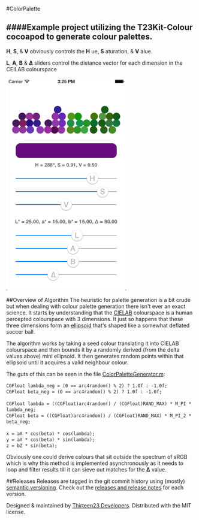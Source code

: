 #ColorPalette

####Example project utilizing the T23Kit-Colour cocoapod to generate colour palettes.
-------------
**H**, **S**, & **V** obviously controls the **H** ue, **S** aturation, & **V** alue.

**L**, **A**, **B** & **∆** sliders control the distance vector for each dimension in the CEILAB colourspace

![Alt text](https://github.com/thirteen23/ColorPalette/blob/master/screen_shot.jpg)

##Overview of Algorithm
The heuristic for palette generation is a bit crude but when dealing with colour palette generation there isn't ever an exact science. It starts by understanding that the [CIELAB](http://en.wikipedia.org/wiki/Lab_color_space) colourspace is a human percepted colourspace with 3 dimensions. It just so happens that these three dimensions form an [ellipsoid](http://en.wikipedia.org/wiki/Ellipsoid) that's shaped like a somewhat deflated soccer ball.

The algorithm works by taking a seed colour translating it into CIELAB colourspace and then bounds it by a randomly derived (from the delta values above) mini ellipsoid. It then generates random points within that ellipsoid until it acquires a valid neighbour colour.

The guts of this can be seen in the file [ColorPaletteGenerator.m](https://github.com/thirteen23/ColorPalette/blob/master/ColorPalette/ColorPaletteGenerator.m):


    CGFloat lambda_neg = (0 == arc4random() % 2) ? 1.0f : -1.0f;
    CGFloat beta_neg = (0 == arc4random() % 2) ? 1.0f : -1.0f;
    
    CGFloat lambda = ((CGFloat)arc4random() / (CGFloat)RAND_MAX) * M_PI * lambda_neg;
    CGFloat beta = ((CGFloat)arc4random() / (CGFloat)RAND_MAX) * M_PI_2 * beta_neg;
    
    x = aX * cos(beta) * cos(lambda);
    y = aY * cos(beta) * sin(lambda);
    z = bZ * sin(beta);
    
Obviously one could derive colours that sit outside the spectrum of sRGB which is why this method is implemented asynchronously as it needs to loop and filter results till it can sieve out matches for the **∆** value.

##Releases
Releases are tagged in the git commit history using (mostly) [semantic versioning](http://semver.org). Check out the [releases and release notes](https://github.com/thirteen23/ColorPalette/blob/master/RELEASE) for each version.

Designed & maintained by [Thirteen23 Developers](mailto:dev@thirteen23.com). Distributed with the MIT license.
